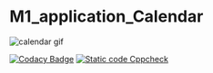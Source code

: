 
# M1_application_Calendar
![calendar gif](https://user-images.githubusercontent.com/94223070/143243382-4360caa2-dbec-449d-9f24-0dab62114d64.gif)

[![Codacy Badge](https://app.codacy.com/project/badge/Grade/1bc5ca0a77d64fbba3391f070713c7c6)](https://www.codacy.com/gh/Ramanpreet2710/M1_application_Calendar/dashboard?utm_source=github.com&amp;utm_medium=referral&amp;utm_content=Ramanpreet2710/M1_application_Calendar&amp;utm_campaign=Badge_Grade)
[![Static code Cppcheck](https://github.com/Ramanpreet2710/M1_application_Calendar/actions/workflows/windows.yml/badge.svg)](https://github.com/Ramanpreet2710/M1_application_Calendar/actions/workflows/windows.yml)
